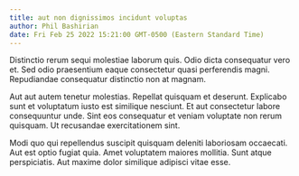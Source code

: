 ```yaml
---
title: aut non dignissimos incidunt voluptas
author: Phil Bashirian
date: Fri Feb 25 2022 15:21:00 GMT-0500 (Eastern Standard Time)
---
```

Distinctio rerum sequi molestiae laborum quis. Odio dicta consequatur vero et. Sed odio praesentium eaque consectetur quasi perferendis magni. Repudiandae consequatur distinctio non at magnam.

 Aut aut autem tenetur molestias. Repellat quisquam et deserunt. Explicabo sunt et voluptatum iusto est similique nesciunt. Et aut consectetur labore consequuntur unde. Sint eos consequatur et veniam voluptate non rerum quisquam. Ut recusandae exercitationem sint.

 Modi quo qui repellendus suscipit quisquam deleniti laboriosam occaecati. Aut est optio fugiat quia. Amet voluptatem maiores mollitia. Sunt atque perspiciatis. Aut maxime dolor similique adipisci vitae esse.
